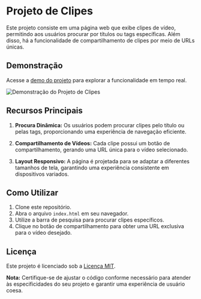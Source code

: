 # Projeto de Clipes

Este projeto consiste em uma página web que exibe clipes de vídeo, permitindo aos usuários procurar por títulos ou tags específicas. Além disso, há a funcionalidade de compartilhamento de clipes por meio de URLs únicas.

## Demonstração

Acesse a [demo do projeto](https://eupane.github.io/projetos/clipes/) para explorar a funcionalidade em tempo real.

![Demonstração do Projeto de Clipes](https://i.imgur.com/iACjFwA.jpeg)

## Recursos Principais

1. **Procura Dinâmica:** Os usuários podem procurar clipes pelo título ou pelas tags, proporcionando uma experiência de navegação eficiente.

2. **Compartilhamento de Vídeos:** Cada clipe possui um botão de compartilhamento, gerando uma URL única para o vídeo selecionado.

3. **Layout Responsivo:** A página é projetada para se adaptar a diferentes tamanhos de tela, garantindo uma experiência consistente em dispositivos variados.

## Como Utilizar

1. Clone este repositório.
2. Abra o arquivo `index.html` em seu navegador.
3. Utilize a barra de pesquisa para procurar clipes específicos.
4. Clique no botão de compartilhamento para obter uma URL exclusiva para o vídeo desejado.

## Licença

Este projeto é licenciado sob a [Licença MIT](LICENSE).

**Nota:** Certifique-se de ajustar o código conforme necessário para atender às especificidades do seu projeto e garantir uma experiência de usuário coesa.
